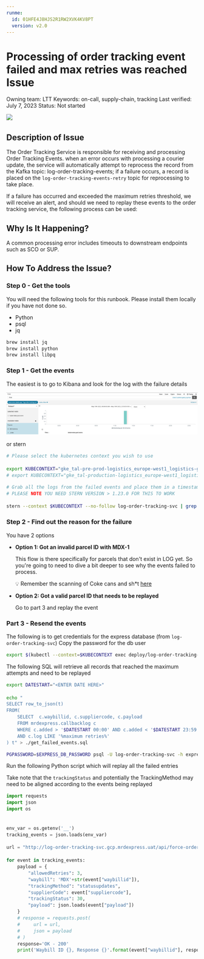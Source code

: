 ```yaml
---
runme:
  id: 01HFE4J8HJS2R1RW2XVK4KV8PT
  version: v2.0
---
```


# Processing of order tracking event failed and max retries was reached Issue

Owning team: LTT
Keywords: on-call, supply-chain, tracking
Last verified: July 7, 2023
Status: Not started

[![](https://badgen.net/badge/Open%20with/Runme/5B3ADF?icon=https://runme.dev/img/logo.svg)](https://runme.dev/api/runme?repository=https%3A%2F%2Fgithub.com%2Fpietersp%2Frunme-demo.git%26fileToOpen%3DProcess_failed_events.md)

## **Description of Issue**

The Order Tracking Service is responsible for receiving and processing Order Tracking Events. when an error occurs with processing a courier update, the service will automatically attempt to reprocess the record from the Kafka topic: log-order-tracking-events; if a failure occurs, a record is placed on the `log-order-tracking-events-retry` topic for reprocessing to take place.

If a failure has occurred and exceeded the maximum retries threshold, we will receive an alert, and should we need to replay these events to the order tracking service, the following process can be used:

## **Why Is It Happening?**

A common processing error includes timeouts to downstream endpoints such as SCO or SUP.

## **How To Address the Issue?**

### Step 0 - Get the tools

You will need the following tools for this runbook. Please install them locally if you have not done so.
- Python
- psql
- jq

```bash
brew install jq
brew install python
brew install libpq
```

### Step 1 - Get the events

The easiest is to go to Kibana and look for the log with the failure details

![Untitled](images/Untitled.png)

or stern

```bash {"id":"01HFEEAJTZ2FG24VY3MNM7WSPG","promptEnv":"false"}
# Please select the kubernetes context you wish to use

export KUBECONTEXT="gke_tal-pre-prod-logistics_europe-west1_logistics-gke1"
# export KUBECONTEXT="gke_tal-production-logistics_europe-west1_logistics-gke1"
```

```bash {"id":"01HFE4J8HJS2R1RW2XVER1B15R"}
# Grab all the logs from the failed events and place them in a timestamped log file for further gymnastics
# PLEASE NOTE YOU NEED STERN VERSION > 1.23.0 FOR THIS TO WORK
 
stern --context $KUBECONTEXT --no-follow log-order-tracking-svc | grep "Unable to process order tracking event" | tee $(date +%s)-log-order-tracking.log
```

### Step **2 - Find out the reason for the failure**

You have 2 options

- **Option 1: Got an invalid parcel ID with MDX-1**

   This flow is there specifically for parcels that don't exist in LOG yet. So you're going to need to dive a bit deeper to see why the events failed to process.

   💡 Remember the scanning of Coke cans and sh*t [here](https://takealot.slack.com/archives/C010PT2R0NP/p1684494723648739?thread_ts=1684493394.499539&cid=C010PT2R0NP)

- **Option 2: Got a valid parcel ID that needs to be replayed**

   Go to part 3 and replay the event

### **Part 3 - Resend the events**

The following is to get credentials for the express database (from `log-order-tracking-svc`)
Copy the password for the db user

```bash {"background":"false","id":"01HFEEAJTZ2FG24VY3MQQ6Q8KR","interactive":"true"}
export $(kubectl --context=$KUBECONTEXT exec deploy/log-order-tracking-svc -- printenv | grep EXPRESS_DB_PASSWORD)
```

The following SQL will retrieve all records that reached the maximum attempts and need to be replayed

```bash {"id":"01HFEEAJTZ2FG24VY3MR1C7PQ3"}
export DATESTART="<ENTER DATE HERE>"

echo "
SELECT row_to_json(t)
FROM(
    SELECT  c.waybillid, c.suppliercode, c.payload
    FROM mrdexpress.callbacklog c 
    WHERE c.added > '$DATESTART 00:00' AND c.added < '$DATESTART 23:59'
    AND c.log LIKE '%maximum retries%'
) t" > ./get_failed_events.sql
```

```bash {"id":"01HFEEAJTZ2FG24VY3MTJ7FB16","interactive":"false","mimeType":"application/json","terminalRows":"20"}
PGPASSWORD=$EXPRESS_DB_PASSWORD psql -U log-order-tracking-svc -h express.db.gcp.mrdexpress.uat -d postgis -t -f get_failed_events.sql | jq -s
```

Run the following Python script which will replay all the failed entries

Take note that the `trackingStatus` and potentially the TrackingMethod may need to be aligned according to the events being replayed

```python {"id":"01HFE4J8HJS2R1RW2XVJVADWK7","interactive":"false","mimeType":"text/csv"}
import requests
import json
import os


env_var = os.getenv('__')
tracking_events = json.loads(env_var)

url = "http://log-order-tracking-svc.gcp.mrdexpress.uat/api/force-order-tracking"

for event in tracking_events:
    payload = {
        "allowedRetries": 3,
        "waybill": 'MDX'+str(event["waybillid"]),
        "trackingMethod": "statusupdates",
        "supplierCode": event["suppliercode"],
        "trackingStatus": 30,
        "payload": json.loads(event["payload"])
    }
    # response = requests.post(
    #     url = url,
    #     json = payload
    # )
    response='OK - 200'
    print('Waybill ID {}, Response {}'.format(event["waybillid"], response))
```
